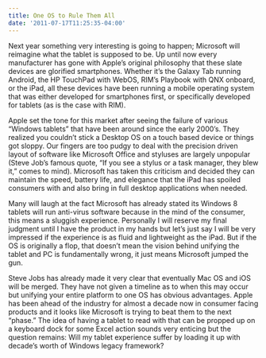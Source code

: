 ```yaml
---
title: One OS to Rule Them All
date: '2011-07-17T11:25:35-04:00'
---
```

 Next year something very interesting is going to happen; Microsoft will reimagine what the tablet is supposed to be. Up until now every manufacturer has gone with Apple’s original philosophy that these slate devices are glorified smartphones. Whether it’s the Galaxy Tab running Android, the HP TouchPad with WebOS, RIM’s Playbook with QNX onboard, or the iPad, all these devices have been running a mobile operating system that was either developed for smartphones first, or specifically developed for tablets (as is the case with RIM).

 Apple set the tone for this market after seeing the failure of various “Windows tablets” that have been around since the early 2000’s. They realized you couldn’t stick a Desktop OS on a touch based device or things got sloppy. Our fingers are too pudgy to deal with the precision driven layout of software like Microsoft Office and styluses are largely unpopular (Steve Job’s famous quote, “If you see a stylus or a task manager, they blew it,” comes to mind). Microsoft has taken this criticism and decided they can maintain the speed, battery life, and elegance that the iPad has spoiled consumers with and also bring in full desktop applications when needed.

 Many will laugh at the fact Microsoft has already stated its Windows 8 tablets will run anti-virus software because in the mind of the consumer, this means a sluggish experience. Personally I will reserve my final judgment until I have the product in my hands but let’s just say I will be very impressed if the experience is as fluid and lightweight as the iPad. But if the OS is originally a flop, that doesn’t mean the vision behind unifying the tablet and PC is fundamentally wrong, it just means Microsoft jumped the gun.
 
 Steve Jobs has already made it very clear that eventually Mac OS and iOS will be merged. They have not given a timeline as to when this may occur but unifying your entire platform to one OS has obvious advantages. Apple has been ahead of the industry for almost a decade now in consumer facing products and it looks like Microsoft is trying to beat them to the next “phase.” The idea of having a tablet to read with that can be propped up on a keyboard dock for some Excel action sounds very enticing but the question remains: Will my tablet experience suffer by loading it up with decade’s worth of Windows legacy framework? 
